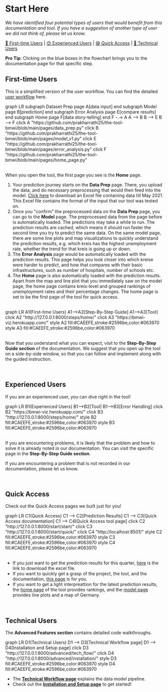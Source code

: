 # Start Here

<!-- load mermaid -->
<script src="https://cdn.jsdelivr.net/npm/mermaid/dist/mermaid.min.js"></script>
<script>
mermaid.initialize({startOnLoad:true});
mermaidAPI.initialize({
    securityLevel: 'loose'
});
</script>

*We have identified four potential types of users that would benefit from this documentation and tool. If you have a suggestion of another type of user we did not think of, please let us know.*

[🤯 First-time Users](#first-time-users) |
[😊 Experienced Users](#experienced-users) |
[😅 Quick Access](#quick-access) |
[🤔 Technical Users](#technical-users)

**Pro Tip**: Clicking on the blue boxes in the flowchart brings you to the documentation page for that specific step.

## First-time Users

This is a simplified version of the user workflow. You can find the detailed [user workflow](http://127.0.0.1:8000/start/user/) here.

<div class="mermaid">
graph LR
    subgraph Dataset Prep page
    A[data input]
    end
    subgraph Model page
    B[prediction]
    end
    subgraph Error Analysis page
    E[compare results]
    end
    subgraph Home page
    F[data story-telling]
    end
    F -.-> A
    A --> B
    B --> E
    B --> F
    click A "https://github.com/prakharrathi25/the-tool-bmwi/blob/main/pages/data_prep.py"
    click B "https://github.com/prakharrathi25/the-tool-bmwi/blob/main/pages/model_v1.py"
    click E "https://github.com/prakharrathi25/the-tool-bmwi/blob/main/pages/error_analysis.py"
    click F "https://github.com/prakharrathi25/the-tool-bmwi/blob/main/pages/home_page.py"
</div>

<br>

When you open the tool, the first page you see is the **Home** page.

1. Your prediction journey starts on the **Data Prep** page. There, you upload the data, and do necessary preprocessing that would then feed into the model. [Click here](../data/7444_318010_BMWI_Enkelmann_Eckdaten_Zeitreihe_Kreise.xlsx) to download an Excel file containing data till May 2021. This Excel file contains the format of the input that our tool was tested on.
2. Once you "confirm" the preprocessed data on the **Data Prep** page, you can go to the **Model** page. The preprocessed data from the page before is automatically loaded. The predictions may take a while to run. The prediction results are cached, which means it should run faster the second time you try to predict the same data. On the same model page, there are some line plots and map visualizations to quickly understand the prediction results, e.g. which kreis has the highest unemployment rate, whether the trend for that kreis is going up or down.
3. The **Error Analysis** page would be automatically loaded with the prediction results. This page helps you look closer into which kreise were harder to predict, and how that compares with their basic infrastructures, such as number of hospitals, number of schools etc.
4. The **Home** page is also automatically loaded with the prediction results. Apart from the map and line plot that you immediately saw on the model page, the home page contains kreis-level and grouped rankings of unemployment rates and their percentage changes. The home page is set to be the first page of the tool for quick access.

<br>

<div class='mermaid'>
graph LR
    A1(First-time Users)
    A1-->A2[Step-By-Step Guide]
    A1-->A3[Tool]
    click A2 "http://127.0.0.1:8000/steps/home/"
    click A3 "https://bmwi-viz.herokuapp.com/"
    style A2 fill:#CAEEFE,stroke:#2596be,color:#063970
    style A3 fill:#CAEEFE,stroke:#2596be,color:#063970
</div>

<br>

Now that you understand what you can expect, visit to the **Step-By-Step Guide section** of the documentation. We suggest that you open up the tool on a side-by-side window, so that you can follow and implement along with the guided instruction.

<br>

## Experienced Users

If you are an experienced user, you can dive right in the tool! 

<div class='mermaid'>
graph LR
    B1(Experienced Users)
    B1-->B2[Tool]
    B1-->B3[Error Handling]
    click B2 "https://bmwi-viz.herokuapp.com/"
    click B3 "http://127.0.0.1:8000/steps/home/"
    style B2 fill:#CAEEFE,stroke:#2596be,color:#063970
    style B3 fill:#CAEEFE,stroke:#2596be,color:#063970
</div>

<br>

If you are encountering problems, it is likely that the problem and how to solve it is already noted in our documentation. You can visit the specific page in the **Step-By-Step Guide section**.

If you are encountering a problem that is not recorded in our documentation, please let us know. 

<br>

## Quick Access

Check out the Quick Access pages we built just for you!

<div class='mermaid'>
graph LR
    C1(Quick Access) 
    C1 --> C2[Prediction Results]
    C1 --> C3[Quick Access documentation]
    C1 --> C4[Quick Access tool page]
    click C2 "http://127.0.0.1:8000/start/start/"
    click C3 "http://127.0.0.1:8000/start/quick/"
    click C4 "http://localhost:8501/"
    style C2 fill:#CAEEFE,stroke:#2596be,color:#063970
    style C3 fill:#CAEEFE,stroke:#2596be,color:#063970
    style C4 fill:#CAEEFE,stroke:#2596be,color:#063970
</div>

<br>

- If you just want to get the prediction results for this quarter, [here]() is the link to download the excel file.
- If you want to quickly get a grasp of the project, the tool, and the documentation, [this page](http://127.0.0.1:8000/start/start/) is for you.
- If you want to get a light interpreattion for the latest prediction results, the [home page]() of the tool provides rankings, and the [model page]() provides line plots and a map of Germany.

<br>

## Technical Users

The **Advanced Features section** contains detailed code walkthroughs.

<div class='mermaid'>
graph LR
    D1(Technical Users) 
    D1 --> D3[Technical Workflow page]
    D1 --> D4[Installation and Setup page]
    click D3 "http://127.0.0.1:8000/advanced/tech_flow/"
    click D4 "http://127.0.0.1:8000/advanced/installation/"
    style D3 fill:#CAEEFE,stroke:#2596be,color:#063970
    style D4 fill:#CAEEFE,stroke:#2596be,color:#063970
</div>

- The **[Technical Workflow page]()** explains the data model pipeline.
- Check out the **[Installation and Setup page]()** to get started!

